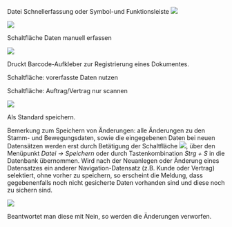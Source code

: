 Datei Schnellerfassung oder Symbol-und Funktionsleiste ![](http://xpecto.github.io/docs/img/img_1442999858597.png)

![](http://xpecto.github.io/docs/img/img_1442999939016.png)

Schaltfläche Daten manuell erfassen

![](http://xpecto.github.io/docs/img/img_1443000322630.png)

Druckt Barcode-Aufkleber zur Registrierung eines Dokumentes.

Schaltfläche: vorerfasste Daten nutzen

Schaltfläche: Auftrag/Vertrag nur scannen

![](http://xpecto.github.io/docs/img/img_1443000902734.png)

Als Standard speichern.

Bemerkung zum Speichern von Änderungen: alle Änderungen zu den Stamm- und Bewegungsdaten, sowie die eingegebenen Daten bei neuen Datensätzen werden erst durch Betätigung der Schaltfläche  ![](http://xpecto.github.io/docs/img/img_1431534106746.png),  über den Menüpunkt *Datei → Speichern*  oder durch Tastenkombination *Strg + S* in die Datenbank übernommen. 
Wird nach der Neuanlegen oder Änderung eines Datensatzes ein anderer Navigation-Datensatz (z.B. Kunde oder Vertrag) selektiert, ohne vorher zu speichern, so erscheint die Meldung, dass gegebenenfalls noch nicht gesicherte Daten vorhanden sind und diese noch zu sichern sind. 

![](http://xpecto.github.io/docs/img/img_1425889416455.png)

Beantwortet man diese mit Nein,  so werden die Änderungen verworfen. 